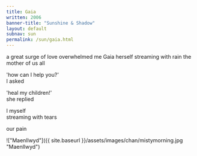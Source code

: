 ```yaml
---
title: Gaia
written: 2006
banner-title: "Sunshine & Shadow" 
layout: default
subnav: sun
permalink: /sun/gaia.html
---
```


<div class="poem">
a great surge of love  
overwhelmed me  
Gaia herself  
streaming with rain  
the mother of us all
 

'how can I help you?'  
I asked  


'heal my children!'  
she replied
 

I myself  
streaming with tears
 

our pain
</div>

!["Maenllwyd"]({{ site.baseurl }}/assets/images/chan/mistymorning.jpg "Maenllwyd")  

